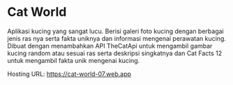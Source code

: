 # Cat World

Aplikasi kucing yang sangat lucu. Berisi galeri foto kucing dengan berbagai jenis ras nya serta fakta uniknya dan informasi mengenai perawatan kucing. Dibuat dengan menambahkan API TheCatApi untuk mengambil gambar kucing random atau sesuai ras serta deskripsi singkatnya dan Cat Facts 12 untuk mengambil fakta unik mengenai kucing.

Hosting URL: https://cat-world-07.web.app
